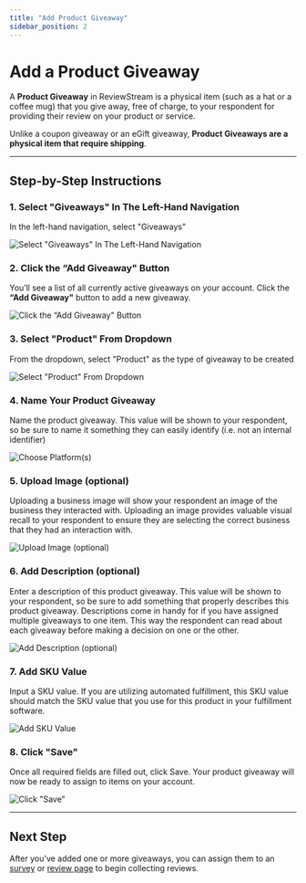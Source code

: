 ```yaml
---
title: "Add Product Giveaway"
sidebar_position: 2
---
```


# Add a Product Giveaway

A **Product Giveaway** in ReviewStream is a physical item (such as a hat or a coffee mug) that you give away, free of charge, to your respondent for providing their review on your product or service.

Unlike a coupon giveaway or an eGift giveaway, **Product Giveaways are a physical item that require shipping**.

---

## Step-by-Step Instructions

### 1. Select "Giveaways" In The Left-Hand Navigation

In the left-hand navigation, select "Giveaways"

![Select "Giveaways" In The Left-Hand Navigation](/img/giveaways/giveaways.png)

### 2. Click the “Add Giveaway" Button

You’ll see a list of all currently active giveaways on your account. Click the **“Add Giveaway"** button to add a new giveaway.

![Click the “Add Giveaway" Button](/img/giveaways/add.png)

### 3. Select "Product" From Dropdown

From the dropdown, select "Product" as the type of giveaway to be created

![Select "Product" From Dropdown](/img/giveaways/product.png)

### 4. Name Your Product Giveaway

Name the product giveaway. This value will be shown to your respondent, so be sure to name it something they can easily identify (i.e. not an internal identifier)

![Choose Platform(s)](/img/giveaways/name.png)

### 5. Upload Image (optional)

Uploading a business image will show your respondent an image of the business they interacted with. Uploading an image provides valuable visual recall to your respondent to ensure they are selecting the correct business that they had an interaction with.

![Upload Image (optional)](/img/giveaways/image.png)

### 6. Add Description (optional)

Enter a description of this product giveaway. This value will be shown to your respondent, so be sure to add something that properly describes this product giveaway. Descriptions come in handy for if you have assigned multiple giveaways to one item. This way the respondent can read about each giveaway before making a decision on one or the other.

![Add Description (optional)](/img/giveaways/description.png)

### 7. Add SKU Value

Input a SKU value. If you are utilizing automated fulfillment, this SKU value should match the SKU value that you use for this product in your fulfillment software.

![Add SKU Value](/img/giveaways/sku.png)

### 8. Click "Save"

Once all required fields are filled out, click Save. Your product giveaway will now be ready to assign to items on your account.

![Click "Save"](/img/giveaways/save.png)

---

## Next Step

After you've added one or more giveaways, you can assign them to an [survey](../landingpages/survey) or [review page](../landingpages/reviewpage) to begin collecting reviews.
